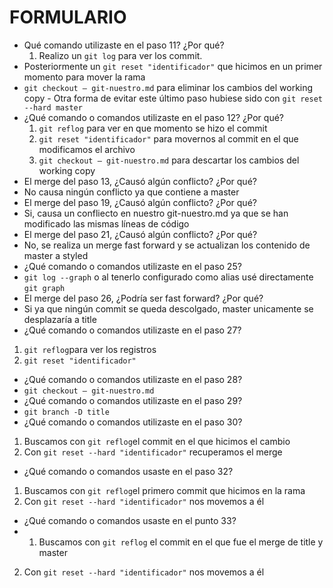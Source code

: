 
# FORMULARIO

- Qué comando utilizaste en el paso 11? ¿Por qué?
	1. Realizo un `git log` para ver los commit.
 -	 Posteriormente un `git reset "identificador"` que hicimos en un primer momento para mover la rama
 - `git checkout — git-nuestro.md` para eliminar los cambios del working copy
		- Otra forma de evitar este último paso hubiese sido con `git reset --hard master` 
- ¿Qué comando o comandos utilizaste en el paso 12? ¿Por qué?
	1. `git reflog` para ver en que momento se hizo el commit
	2. `git reset "identificador"` para movernos al commit en el que modificamos el archivo
	3. `git checkout — git-nuestro.md` para descartar los cambios del working copy
- El merge del paso 13, ¿Causó algún conflicto? ¿Por qué?
 - No causa ningún conflicto ya que contiene a master
- El merge del paso 19, ¿Causó algún conflicto? ¿Por qué?
 - Si, causa un confliecto en nuestro git-nuestro.md ya que se han modificado las mismas líneas de código
- El merge del paso 21, ¿Causó algún conflicto? ¿Por qué?
 - No, se realiza un merge fast forward y se actualizan los contenido de master a styled
- ¿Qué comando o comandos utilizaste en el paso 25?
 - `git log --graph` o al tenerlo configurado como alias usé directamente `git graph`
- El merge del paso 26, ¿Podría ser fast forward? ¿Por qué? 
 - Si ya que ningún commit se queda descolgado, master unicamente se desplazaría a title
- ¿Qué comando o comandos utilizaste en el paso 27?
 1. `git reflog`para ver los registros
 2. `git reset "identificador"` 
- ¿Qué comando o comandos utilizaste en el paso 28? 
- `git checkout — git-nuestro.md` 
- ¿Qué comando o comandos utilizaste en el paso 29? 
- `git branch -D title`
- ¿Qué comando o comandos utilizaste en el paso 30? 
 1. Buscamos con `git reflog`el commit en el que hicimos el cambio
 2. Con `git reset --hard "identificador"` recuperamos el merge
- ¿Qué comando o comandos usaste en el paso 32?
 1. Buscamos con `git reflog`el primero commit que hicimos en la rama
 2. Con `git reset --hard "identificador"` nos movemos a él
- ¿Qué comando o comandos usaste en el punto 33?
-  1. Buscamos con `git reflog` el commit en el que fue el merge de title y master
 2. Con `git reset --hard "identificador"` nos movemos a él
